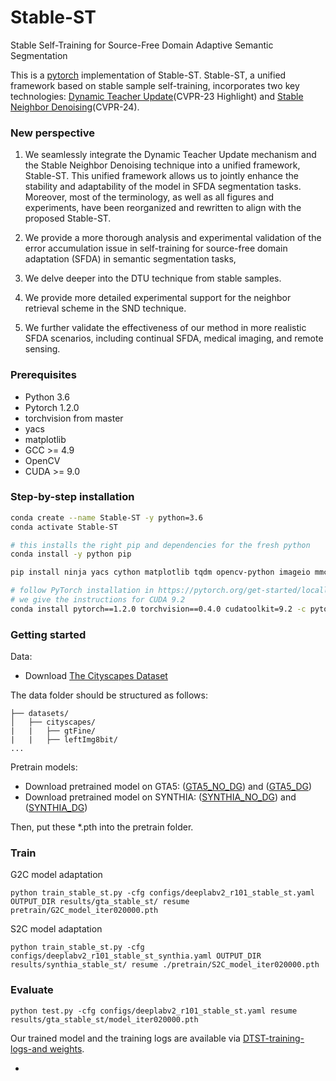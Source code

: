 # Stable-ST
Stable Self-Training for Source-Free Domain Adaptive Semantic Segmentation

This is a [pytorch](http://pytorch.org/) implementation of Stable-ST. 
Stable-ST, a unified framework based on stable sample self-training, incorporates two key technologies: [Dynamic Teacher Update](https://openaccess.thecvf.com/content/CVPR2023/html/Zhao_Towards_Better_Stability_and_Adaptability_Improve_Online_Self-Training_for_Model_CVPR_2023_paper.html)(CVPR-23 Highlight) and [Stable Neighbor Denoising](https://openaccess.thecvf.com/content/CVPR2024/papers/Zhao_Stable_Neighbor_Denoising_for_Source-free_Domain_Adaptive_Segmentation_CVPR_2024_paper.pdf)(CVPR-24). 

### New perspective
1. We seamlessly integrate the Dynamic Teacher Update mechanism and the Stable Neighbor Denoising technique into a unified framework, Stable-ST. This unified framework allows us to jointly enhance the stability and adaptability of the model in SFDA segmentation tasks.  Moreover, most of the terminology, as well as all figures and experiments, have been reorganized and rewritten to align with the proposed Stable-ST. 

2. We provide a more thorough analysis and experimental validation of the error accumulation issue in self-training for source-free domain adaptation (SFDA) in semantic segmentation tasks,

3. We delve deeper into the DTU technique from stable samples.

4. We provide more detailed experimental support for the neighbor retrieval scheme in the SND technique.

5. We further validate the effectiveness of our method in more realistic SFDA scenarios, including continual SFDA, medical imaging, and remote sensing.



### Prerequisites
- Python 3.6
- Pytorch 1.2.0
- torchvision from master
- yacs
- matplotlib
- GCC >= 4.9
- OpenCV
- CUDA >= 9.0

### Step-by-step installation

```bash
conda create --name Stable-ST -y python=3.6
conda activate Stable-ST

# this installs the right pip and dependencies for the fresh python
conda install -y python pip

pip install ninja yacs cython matplotlib tqdm opencv-python imageio mmcv

# follow PyTorch installation in https://pytorch.org/get-started/locally/
# we give the instructions for CUDA 9.2
conda install pytorch==1.2.0 torchvision==0.4.0 cudatoolkit=9.2 -c pytorch
```

### Getting started
Data:
- Download [The Cityscapes Dataset]( https://www.cityscapes-dataset.com/ )

The data folder should be structured as follows:
```
├── datasets/
│   ├── cityscapes/     
|   |   ├── gtFine/
|   |   ├── leftImg8bit/		
...
```
Pretrain models:
- Download pretrained model on GTA5: ([GTA5_NO_DG](https://drive.google.com/file/d/1C_SC1_Ne1r3iqKxjY17wKVHQLRaBq5hT/view?usp=drive_link)) and ([GTA5_DG](https://drive.google.com/file/d/1fZ1uAPxUxPaWQrjBwZ6qkwsY3n2odqYd/view?usp=drive_link)) 
- Download pretrained model on SYNTHIA: ([SYNTHIA_NO_DG](https://drive.google.com/file/d/1380-cAcVxIgyhKWHtf5IGkGbdQGZ7Gzb/view?usp=drive_link)) and ([SYNTHIA_DG](https://drive.google.com/file/d/1_EhjzkcVClC_cjnar6r_tnpU3ZMB8nXG/view?usp=drive_link)) 

Then, put these *.pth into the pretrain folder.

### Train
G2C model adaptation
```
python train_stable_st.py -cfg configs/deeplabv2_r101_stable_st.yaml OUTPUT_DIR results/gta_stable_st/ resume pretrain/G2C_model_iter020000.pth
```
S2C model adaptation

```
python train_stable_st.py -cfg configs/deeplabv2_r101_stable_st_synthia.yaml OUTPUT_DIR results/synthia_stable_st/ resume ./pretrain/S2C_model_iter020000.pth
```

### Evaluate
```
python test.py -cfg configs/deeplabv2_r101_stable_st.yaml resume results/gta_stable_st/model_iter020000.pth
```
Our trained model and the training logs are available via [DTST-training-logs-and weights](https://drive.google.com/drive/folders/1ML3_6MyDOnlUR7_S2rj1J4Z82v16WZGa?usp=drive_link).


- 
